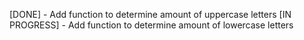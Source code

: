 [DONE] - Add function to determine amount of uppercase letters
[IN PROGRESS] - Add function to determine amount of lowercase letters
